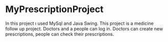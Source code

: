 # MyPrescriptionProject
In this project ı used MySql and Java Swing. This project is a medicine follow up project. Doctors and a people can log in. Doctors can create new prescriptions, people can check their prescriptions.
